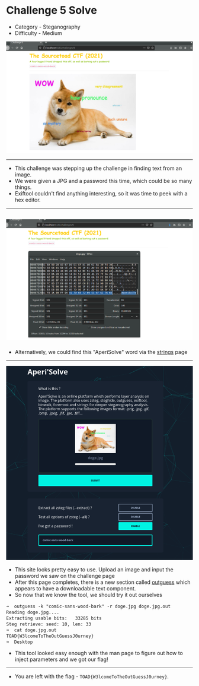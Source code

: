 # Challenge 5 Solve

* Category - Steganography
* Difficulty - Medium

![](challenge-6.png)

---

* This challenge was stepping up the challenge in finding text from an image.
* We were given a JPG and a password this time, which could be so many things.
* Exiftool couldn't find anything interesting, so it was time to peek with a hex editor.

---
![](challenge-6-hex.png)
---

* Alternatively, we could find this "AperiSolve" word via the [strings](https://linux.die.net/man/1/strings) page

---
![](challenge-6-aperi.png)

 * This site looks pretty easy to use. Upload an image and input the password we saw on the challenge page
 * After this page completes, there is a new section called [outguess](https://www.freebsd.org/cgi/man.cgi?query=outguess+&apropos=0&sektion=0&manpath=FreeBSD+Ports+5.1-RELEASE&format=html) which appears to have a downloadable text component.
 * So now that we know the tool, we should try it out ourselves

```
➜  outguess -k "comic-sans-wood-bark" -r doge.jpg doge.jpg.out
Reading doge.jpg....
Extracting usable bits:   33285 bits
Steg retrieve: seed: 10, len: 33
➜  cat doge.jpg.out 
TOAD{W3lcomeToTheOutGuessJ0urney}                                                                                                  ➜  Desktop 
```
 * This tool looked easy enough with the man page to figure out how to inject parameters and we got our flag!
---

 * You are left with the flag - `TOAD{W3lcomeToTheOutGuessJ0urney}`.